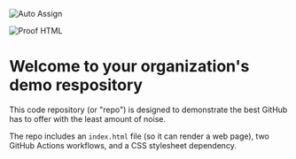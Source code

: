 ![Auto Assign](https://github.com/Test-Dora-Org/demo-repository/actions/workflows/auto-assign.yml/badge.svg)

![Proof HTML](https://github.com/Test-Dora-Org/demo-repository/actions/workflows/proof-html.yml/badge.svg)

# Welcome to your organization's demo respository
This code repository (or "repo") is designed to demonstrate the best GitHub has to offer with the least amount of noise.

The repo includes an `index.html` file (so it can render a web page), two GitHub Actions workflows, and a CSS stylesheet dependency.
